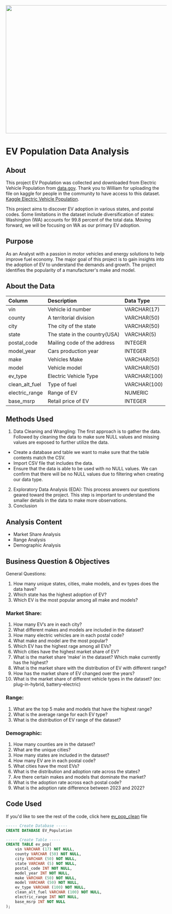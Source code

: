 
<p align="center">
  <img width="600" height="400" src="https://github.com/thatcreativecopy/Proj-1-EV_Population/assets/153139454/7d6b00ea-025b-46c9-b710-e45dffbd16d1">
</p>

# EV Population Data Analysis

## About

This project EV Population was collected and downloaded from Electric Vehicle Population from [data.gov](https://catalog.data.gov/dataset/electric-vehicle-population-data). Thank you to William for uploading the file on kaggle for people in the community to have access to this dataset. [Kaggle Electric Vehicle Population](https://www.kaggle.com/datasets/willianoliveiragibin/electric-vehicle-population).

This project aims to discover EV adoption in various states, and postal codes. Some limitations in the dataset include diversification of states: Washington (WA) accounts for 99.8 percent of the total data. Moving forward, we will be focusing on WA as our primary EV adoption. 

## Purpose

As an Analyst with a passion in motor vehicles and energy solutions to help improve fuel economy. The major goal of this project is to gain insights into the adoption of EV to understand the demands and growth. The project identifies the popularity of a manufacturer's make and model.

## About the Data

| Column                  | Description                             | Data Type      |
| :---------------------- | :-------------------------------------- | :------------- |
| vin                     | Vehicle id number                       | VARCHAR(17)    |
| county                  | A territorial division                  | VARCHAR(50)    |
| city                    | The city of the state                   | VARCHAR(50)    |
| state                   | The state in the country(USA)           | VARCHAR(5)     |
| postal_code             | Mailing code of the address             | INTEGER        |
| model_year              | Cars production year                    | INTEGER        |
| make                    | Vehicles Make                           | VARCHAR(50)    |
| model                   | Vehicle model                           | VARCHAR(50)    |
| ev_type                 | Electric Vehicle Type                   | VARCHAR(100)   |
| clean_alt_fuel          | Type of fuel                            | VARCHAR(100)   |
| electric_range          | Range of EV                             | NUMERIC        |
| base_msrp               |Retail price of EV                       | INTEGER        |

## Methods Used
1. Data Cleaning and Wrangling: The first approach is to gather the data. Followed by cleaning the data to make sure NULL
values and missing values are exposed to further utilize the data.
* Create a database and table we want to make sure that the table contents match the CSV.
* Import CSV file that includes the data.
* Ensure that the data is able to be used with no NULL values. We can confirm that there will be no NULL values
due to filtering when creating our data type.
2. Exploratory Data Analysis (EDA): This process answers our questions geared toward the project. This step is important to understand 
the smaller details in the data to make more observations. 
3. Conclusion 

## Analysis Content
* Market Share Analysis
* Range Analysis
* Demographic Analysis


## Business Question & Objectives
General Questions:
1. How many unique states, cities, make models, and ev types does the data have?
2. Which state has the highest adoption of EV?
3. Which EV is the most popular among all make and models?

### Market Share:
1. How many EV’s are in each city?
2. What different makes and models are included in the dataset?
3. How many electric vehicles are in each postal code?
4. What make and model are the most popular?
5. Which EV has the highest rage among all EVs?
6. Which cities have the highest market share of EV?
7. What is the market share ‘make’ in the dataset? Which make currently has the highest?
8. What is the market share with the distribution of EV with different range?
9. How has the market share of EV changed over the years?
10. What is the market share of different vehicle types in the dataset? (ex: plug-in-hybrid, battery-electric)

### Range:
1. What are the top 5 make and models that have the highest range?
2. What is the average range for each EV type?
3. What is the distribution of EV range of the dataset?

### Demographic:
1. How many counties are in the dataset?
2. What are the unique cities?
3. How many states are included in the dataset?
4. How many EV are in each postal code?
5. What cities have the most EVs?
6. What is the distribution and adoption rate across the states?
7. Are there certain makes and models that dominate the market?
8. What is the adoption rate across each postal code?
9. What is the adoption rate difference between 2023 and 2022?

## Code Used

If you'd like to see the rest of the code, click here [ev_pop_clean](https://github.com/thatcreativecopy/Proj-1-EV_Population/blob/main/ev_pop_final.sql) file

```sql
----- Create Database -----
CREATE DATABASE EV_Population

----- Create Table -----
CREATE TABLE ev_pop(
    vin VARCHAR (17) NOT NULL,
    county VARCHAR (50) NOT NULL,
    city VARCHAR (50) NOT NULL,
    state VARCHAR (5) NOT NULL,
    postal_code INT NOT NULL,
    model_year INT NOT NULL,
    make VARCHAR (50) NOT NULL,
    model VARCHAR (50) NOT NULL,
    ev_type VARCHAR (100) NOT NULL,
    clean_alt_fuel VARCHAR (100) NOT NULL,
    electric_range INT NOT NULL,
    base_msrp INT NOT NULL
);
```
